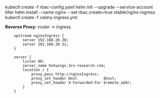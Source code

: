 kubectl create -f rbac-config.yaml
helm init --upgrade --service-account tiller
helm install --name nginx --set rbac.create=true stable/nginx-ingress
kubectl create -f celery-ingress.yml

**Reverse Proxy:** router -> ingress
```nginx
    upstream nginxIngress {
        server 192.168.20.30;
        server 192.168.20.31;
    }

    server {
	    listen 80;
	    server_name hotwings.3cv-research.com;
	    location / {
	        proxy_pass http://nginxIngress;
            proxy_set_header Host            $host;
	        proxy_set_header X-Forwarded-For $remote_addr;
        }
    }
```

